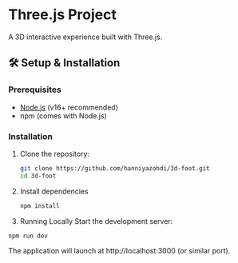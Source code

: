 # Three.js Project
A 3D interactive experience built with Three.js.

## 🛠️ Setup & Installation

### Prerequisites
- [Node.js](https://nodejs.org/) (v16+ recommended)
- npm (comes with Node.js)

### Installation
1. Clone the repository:
   ```bash
   git clone https://github.com/hanniyazohdi/3d-foot.git
   cd 3d-foot

2. Install dependencies
   ```bash
   npm install

3. Running Locally
  Start the development server:
  ```bash
  npm run dev
  ```
  The application will launch at http://localhost:3000 (or similar port).
